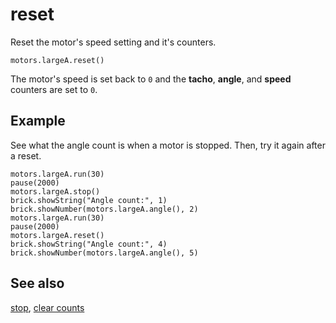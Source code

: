 # reset

Reset the motor's speed setting and it's counters.

```sig
motors.largeA.reset()
```

The motor's speed is set back to `0` and the **tacho**, **angle**, and **speed** counters are set to `0`.

## Example

See what the angle count is when a motor is stopped. Then, try it again after a reset.

```blocks
motors.largeA.run(30)
pause(2000)
motors.largeA.stop()
brick.showString("Angle count:", 1)
brick.showNumber(motors.largeA.angle(), 2)
motors.largeA.run(30)
pause(2000)
motors.largeA.reset()
brick.showString("Angle count:", 4)
brick.showNumber(motors.largeA.angle(), 5)
```

## See also

[stop](/reference/motors/motor/stop), [clear counts](/reference/motors/motor/clear-counts)